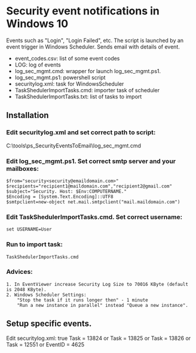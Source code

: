 ﻿# Security event notifications in Windows 10
Events such as "Login", "Login Failed", etc.
The script is launched by an event trigger in Windows Scheduler.
Sends email with details of event.

- event_codes.csv: list of some event codes
- LOG: log of events
- log_sec_mgmt.cmd: wrapper for launch log_sec_mgmt.ps1.
- log_sec_mgmt.ps1: powershell script
- securitylog.xml: task for WindowsScheduler
- TaskShedulerImportTasks.cmd: importer task of scheduler
- TaskShedulerImportTasks.txt: list of tasks to import

## Installation

### Edit securitylog.xml and set correct path to script:
  <Actions Context="Author">
    <Exec>
      <Command>C:\tools\ps_SecurityEventsToEmail\log_sec_mgmt.cmd</Command>

### Edit log_sec_mgmt.ps1. Set correct smtp server and your mailboxes:
    $from="security<security@emaildomain.com>"
    $recipients="recipient1@maildomain.com","recipient2@gmail.com" 
    $subject="Security. Host: $Env:COMPUTERNAME."
    $Encoding = [System.Text.Encoding]::UTF8
    $smtpclient=new-object net.mail.smtpclient("mail.maildomain.com")

### Edit TaskShedulerImportTasks.cmd. Set correct username:
    set USERNAME=User


### Run to import task:

    TaskShedulerImportTasks.cmd

### Advices:
    1. In EventViewer increase Security Log Size to 70016 KByte (default is 2048 KByte).
    2. Windows Scheduler Settings:
        "Stop the task if it runs longer then" - 1 minute
        "Run a new instance in parallel" instead "Queue a new instance".

## Setup specific events.
Edit securitylog.xml:
<Triggers>
    <EventTrigger>
      <Enabled>true</Enabled>
      <Subscription>
Task = 13824 or Task = 13825 or Task = 13826 or Task = 12551 or EventID = 4625
